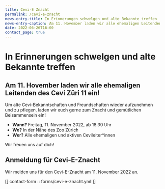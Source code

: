 ```yaml
---
title: Cevi-E Znacht
permalink: /cevi-e-znacht
news-entry-title: In Erinnerungen schwelgen und alte Bekannte treffen
news-entry-caption: Am 11. Hovember laden wir alle ehemaligen Leitenden des Cevi Züri 11 ein!
date: 2022-06-26T16:00
contact_page: true
---
```


# In Erinnerungen schwelgen und alte Bekannte treffen

## Am 11. Hovember laden wir alle ehemaligen Leitenden des Cevi Züri 11 ein!

Um alte Cevi-Bekanntschaften und Freundschaften wieder aufzunehmen und zu
pflegen, laden wir euch gerne zum Znacht und gemütlichen Beisammensein ein!

- **Wann?** Freitag, 11. November 2022, ab 18.30 Uhr
- **Wo?** In der Nähe des Zoo Zürich
- **Wer?** Alle ehemaligen und aktiven Cevileiter*innen

Wir freuen uns auf dich!

## Anmeldung für Cevi-E-Znacht

Wir melden uns für den Cevi-E-Znacht am 11. November 2022 an.

[[ contact-form :: forms/cevi-e-znacht.yml ]]
